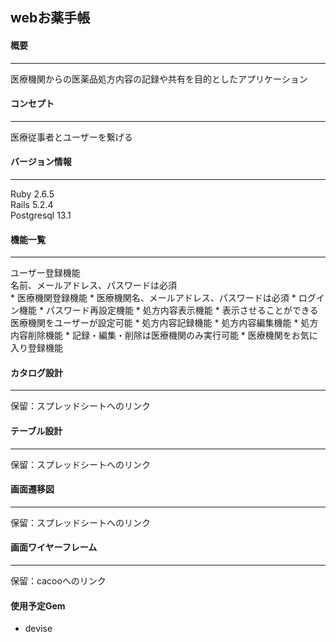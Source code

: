 ## webお薬手帳

#### 概要
<hr>
医療機関からの医薬品処方内容の記録や共有を目的としたアプリケーション

#### コンセプト
<hr>
医療従事者とユーザーを繋げる

#### バージョン情報
<hr>
Ruby 2.6.5<br>
Rails 5.2.4<br>
Postgresql 13.1<br>

#### 機能一覧
<hr>
ユーザー登録機能<br>
名前、メールアドレス、パスワードは必須<br>
* 医療機関登録機能
  * 医療機関名、メールアドレス、パスワードは必須
* ログイン機能
* パスワード再設定機能
* 処方内容表示機能
  * 表示させることができる医療機関をユーザーが設定可能
* 処方内容記録機能
* 処方内容編集機能
* 処方内容削除機能
  * 記録・編集・削除は医療機関のみ実行可能
* 医療機関をお気に入り登録機能

#### カタログ設計
<hr>
保留：スプレッドシートへのリンク<br>

#### テーブル設計
<hr>
保留：スプレッドシートへのリンク<br>

#### 画面遷移図
<hr>
保留：スプレッドシートへのリンク<br>

#### 画面ワイヤーフレーム
<hr>
保留：cacooへのリンク<br>

#### 使用予定Gem
* devise
